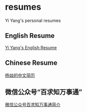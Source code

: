 # resumes
Yi Yang's personal resumes

## English Resume

<a href="https://github.com/yyang13/resumes/blob/main/yangyi-english-resume.md">Yi Yang's English Resume</a>

## Chinese Resume

<a href="https://github.com/yyang13/resumes/blob/main/yangyi-chinese-resume.md">杨燚的中文简历</a>

## 微信公众号“百求知万事通”

<a href="https://github.com/yyang13/resumes/blob/main/baiqiuzhiwanshitong.md">微信公众号百求知万事通简介</a>
